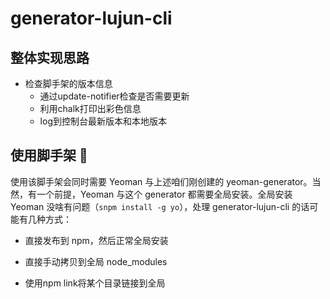# generator-lujun-cli

## 整体实现思路
-  检查脚手架的版本信息
    - 通过update-notifier检查是否需要更新
    - 利用chalk打印出彩色信息
    - log到控制台最新版本和本地版本

## 使用脚手架 🚀
使用该脚手架会同时需要 Yeoman 与上述咱们刚创建的 yeoman-generator。当然，有一个前提，Yeoman 与这个 generator 都需要全局安装。全局安装 Yeoman 没啥有问题（```snpm install -g yo```），处理 generator-lujun-cli 的话可能有几种方式：

- 直接发布到 npm，然后正常全局安装

- 直接手动拷贝到全局 node_modules

- 使用npm link将某个目录链接到全局
